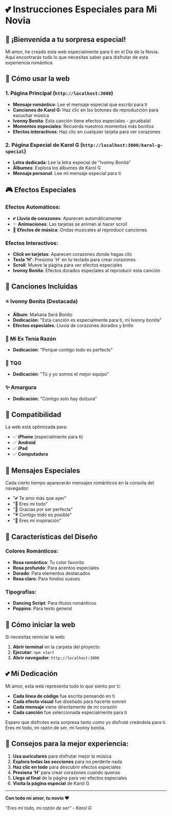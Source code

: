 # 💕 Instrucciones Especiales para Mi Novia

## 🌹 ¡Bienvenida a tu sorpresa especial!

Mi amor, he creado esta web especialmente para ti en el Día de la Novia. Aquí encontrarás todo lo que necesitas saber para disfrutar de esta experiencia romántica.

## 🎵 Cómo usar la web

### 1. **Página Principal** (`http://localhost:3000`)
- **Mensaje romántico**: Lee el mensaje especial que escribí para ti
- **Canciones de Karol G**: Haz clic en los botones de reproducción para escuchar música
- **Ivonny Bonita**: Esta canción tiene efectos especiales - ¡pruébala!
- **Momentos especiales**: Recuerda nuestros momentos más bonitos
- **Efectos interactivos**: Haz clic en cualquier tarjeta para ver corazones

### 2. **Página Especial de Karol G** (`http://localhost:3000/karol-g-special`)
- **Letra dedicada**: Lee la letra especial de "Ivonny Bonita"
- **Álbumes**: Explora los álbumes de Karol G
- **Mensaje personal**: Lee mi mensaje especial para ti

## 🎮 Efectos Especiales

### Efectos Automáticos:
- 💕 **Lluvia de corazones**: Aparecen automáticamente
- ✨ **Animaciones**: Las tarjetas se animan al hacer scroll
- 🌟 **Efectos de música**: Ondas musicales al reproducir canciones

### Efectos Interactivos:
- **Click en tarjetas**: Aparecen corazones donde hagas clic
- **Tecla 'H'**: Presiona 'H' en tu teclado para crear corazones
- **Scroll**: Mueve la página para ver efectos especiales
- **Ivonny Bonita**: Efectos dorados especiales al reproducir esta canción

## 🎵 Canciones Incluidas

### ⭐ **Ivonny Bonita** (Destacada)
- **Álbum**: Mañana Será Bonito
- **Dedicación**: "Esta canción es especialmente para ti, mi Ivonny bonita"
- **Efectos especiales**: Lluvia de corazones dorados y brillo

### 🌹 **Mi Ex Tenía Razón**
- **Dedicación**: "Porque contigo todo es perfecto"

### 💖 **TQG**
- **Dedicación**: "Tú y yo somos el mejor equipo"

### ✨ **Amargura**
- **Dedicación**: "Contigo solo hay dulzura"

## 📱 Compatibilidad

La web está optimizada para:
- ✅ **iPhone** (especialmente para ti)
- ✅ **Android**
- ✅ **iPad**
- ✅ **Computadora**

## 💝 Mensajes Especiales

Cada cierto tiempo aparecerán mensajes románticos en la consola del navegador:
- "💕 Te amo más que ayer"
- "💖 Eres mi todo"
- "💝 Gracias por ser perfecta"
- "💗 Contigo todo es posible"
- "💓 Eres mi inspiración"

## 🎨 Características del Diseño

### Colores Románticos:
- **Rosa romántico**: Tu color favorito
- **Rosa profundo**: Para acentos especiales
- **Dorado**: Para elementos destacados
- **Rosa claro**: Para fondos suaves

### Tipografías:
- **Dancing Script**: Para títulos románticos
- **Poppins**: Para texto general

## 🚀 Cómo iniciar la web

Si necesitas reiniciar la web:

1. **Abrir terminal** en la carpeta del proyecto
2. **Ejecutar**: `npm start`
3. **Abrir navegador**: `http://localhost:3000`

## 💕 Mi Dedicación

Mi amor, esta web representa todo lo que siento por ti:

- **Cada línea de código** fue escrita pensando en ti
- **Cada efecto visual** fue diseñado para hacerte sonreír
- **Cada mensaje** viene directamente de mi corazón
- **Cada canción** fue seleccionada especialmente para ti

Espero que disfrutes esta sorpresa tanto como yo disfruté creándola para ti. Eres mi todo, mi razón de ser, mi Ivonny bonita.

## 🌟 Consejos para la mejor experiencia:

1. **Usa auriculares** para disfrutar mejor la música
2. **Explora todas las secciones** para no perderte nada
3. **Haz clic en todo** para descubrir efectos especiales
4. **Presiona 'H'** para crear corazones cuando quieras
5. **Llega al final** de la página para ver efectos especiales
6. **Visita la página especial** de Karol G

---

**Con todo mi amor, tu novio ❤️**

*"Eres mi todo, mi razón de ser" - Karol G* 